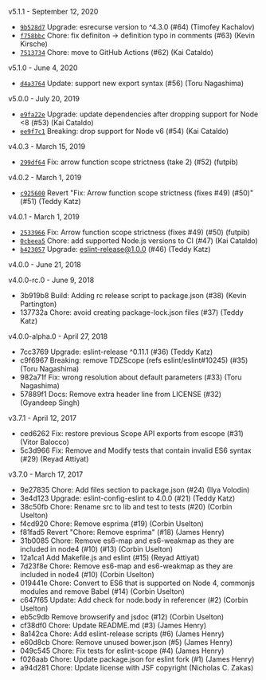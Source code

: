 v5.1.1 - September 12, 2020

- [`9b528d7`](https://github.com/eslint/eslint-scope/commit/9b528d778c381718c12dabfb7f1c0e0dc6b36e49)
  Upgrade: esrecurse version to ^4.3.0 (#64) (Timofey Kachalov)
- [`f758bbc`](https://github.com/eslint/eslint-scope/commit/f758bbc3d49b9b9ea2289a5d6a6bba8dcf2c4903)
  Chore: fix definiton -> definition typo in comments (#63) (Kevin Kirsche)
- [`7513734`](https://github.com/eslint/eslint-scope/commit/751373473375b3f2edc4eaf1c8d2763d8435bb72)
  Chore: move to GitHub Actions (#62) (Kai Cataldo)

v5.1.0 - June 4, 2020

- [`d4a3764`](https://github.com/eslint/eslint-scope/commit/d4a376434b16289c1a428d7e304576e997520873)
  Update: support new export syntax (#56) (Toru Nagashima)

v5.0.0 - July 20, 2019

- [`e9fa22e`](https://github.com/eslint/eslint-scope/commit/e9fa22ea412c26cf2761fa98af7e715644bdb464)
  Upgrade: update dependencies after dropping support for Node <8 (#53) (Kai
  Cataldo)
- [`ee9f7c1`](https://github.com/eslint/eslint-scope/commit/ee9f7c12721aa195ba7e0e69551f49bfdb479951)
  Breaking: drop support for Node v6 (#54) (Kai Cataldo)

v4.0.3 - March 15, 2019

- [`299df64`](https://github.com/eslint/eslint-scope/commit/299df64bdafb30b4d9372e4b7af0cf51a3818c4a)
  Fix: arrow function scope strictness (take 2) (#52) (futpib)

v4.0.2 - March 1, 2019

- [`c925600`](https://github.com/eslint/eslint-scope/commit/c925600a684ae0f71b96f85339437a43b4d50d99)
  Revert "Fix: Arrow function scope strictness (fixes #49) (#50)" (#51) (Teddy
  Katz)

v4.0.1 - March 1, 2019

- [`2533966`](https://github.com/eslint/eslint-scope/commit/2533966faf317df5a3847fab937ba462c16808b8)
  Fix: Arrow function scope strictness (fixes #49) (#50) (futpib)
- [`0cbeea5`](https://github.com/eslint/eslint-scope/commit/0cbeea51dfb66ab88ea34b0e3b4ad5e6cc210f2f)
  Chore: add supported Node.js versions to CI (#47) (Kai Cataldo)
- [`b423057`](https://github.com/eslint/eslint-scope/commit/b42305760638b8edf4667acf1445e450869bd983)
  Upgrade: eslint-release@1.0.0 (#46) (Teddy Katz)

v4.0.0 - June 21, 2018

v4.0.0-rc.0 - June 9, 2018

- 3b919b8 Build: Adding rc release script to package.json (#38) (Kevin
  Partington)
- 137732a Chore: avoid creating package-lock.json files (#37) (Teddy Katz)

v4.0.0-alpha.0 - April 27, 2018

- 7cc3769 Upgrade: eslint-release ^0.11.1 (#36) (Teddy Katz)
- c9f6967 Breaking: remove TDZScope (refs eslint/eslint#10245) (#35) (Toru
  Nagashima)
- 982a71f Fix: wrong resolution about default parameters (#33) (Toru Nagashima)
- 57889f1 Docs: Remove extra header line from LICENSE (#32) (Gyandeep Singh)

v3.7.1 - April 12, 2017

- ced6262 Fix: restore previous Scope API exports from escope (#31) (Vitor
  Balocco)
- 5c3d966 Fix: Remove and Modify tests that contain invalid ES6 syntax (#29)
  (Reyad Attiyat)

v3.7.0 - March 17, 2017

- 9e27835 Chore: Add files section to package.json (#24) (Ilya Volodin)
- 3e4d123 Upgrade: eslint-config-eslint to 4.0.0 (#21) (Teddy Katz)
- 38c50fb Chore: Rename src to lib and test to tests (#20) (Corbin Uselton)
- f4cd920 Chore: Remove esprima (#19) (Corbin Uselton)
- f81fad5 Revert "Chore: Remove esprima" (#18) (James Henry)
- 31b0085 Chore: Remove es6-map and es6-weakmap as they are included in node4
  (#10) (#13) (Corbin Uselton)
- 12a1ca1 Add Makefile.js and eslint (#15) (Reyad Attiyat)
- 7d23f8e Chore: Remove es6-map and es6-weakmap as they are included in node4
  (#10) (Corbin Uselton)
- 019441e Chore: Convert to ES6 that is supported on Node 4, commonjs modules
  and remove Babel (#14) (Corbin Uselton)
- c647f65 Update: Add check for node.body in referencer (#2) (Corbin Uselton)
- eb5c9db Remove browserify and jsdoc (#12) (Corbin Uselton)
- cf38df0 Chore: Update README.md (#3) (James Henry)
- 8a142ca Chore: Add eslint-release scripts (#6) (James Henry)
- e60d8cb Chore: Remove unused bower.json (#5) (James Henry)
- 049c545 Chore: Fix tests for eslint-scope (#4) (James Henry)
- f026aab Chore: Update package.json for eslint fork (#1) (James Henry)
- a94d281 Chore: Update license with JSF copyright (Nicholas C. Zakas)

